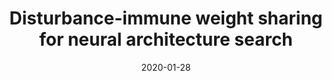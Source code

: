 ---
title: "Disturbance-immune weight sharing for neural architecture search"
collection:  journals
permalink: /publication/Disturbance
date: 2020-01-28
year: "2021"
venue: "Neural Networks"
city: 
state: ""
thumbnail: "Disturbance.png"
teaser : 
authors: "Shuaicheng Niu, Jiaxiang Wu, Yifan Zhang, Yong Guo, Peilin Zhao, Junzhou Huang, and Mingkui Tan."
bibtex: Disturbance.txt
uri: Disturbance.pdf
arxiv: https://arxiv.org/abs/2003.13089
project: 
source:
poster:
data:
---